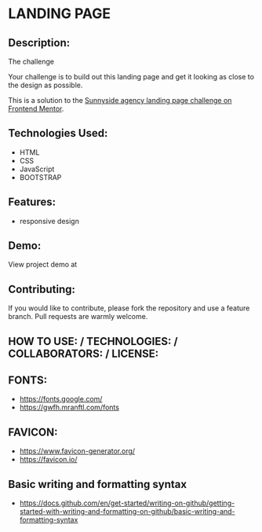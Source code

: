 # LANDING PAGE

## Description:
The challenge

Your challenge is to build out this landing page and get it looking as close to the design as possible.

This is a solution to the [Sunnyside agency landing page challenge on Frontend Mentor](https://www.frontendmentor.io/challenges/sunnyside-agency-landing-page-7yVs3B6ef). 

## Technologies Used:
* HTML
* CSS
* JavaScript
* BOOTSTRAP

## Features:
* responsive design

## Demo:
View project demo at 

## Contributing:
If you would like to contribute, please fork the repository and use a feature branch. Pull requests are warmly welcome.

## HOW TO USE: / TECHNOLOGIES: / COLLABORATORS: / LICENSE:

## FONTS:
* https://fonts.google.com/
* https://gwfh.mranftl.com/fonts

## FAVICON:
* https://www.favicon-generator.org/
* https://favicon.io/

## Basic writing and formatting syntax
* https://docs.github.com/en/get-started/writing-on-github/getting-started-with-writing-and-formatting-on-github/basic-writing-and-formatting-syntax 
